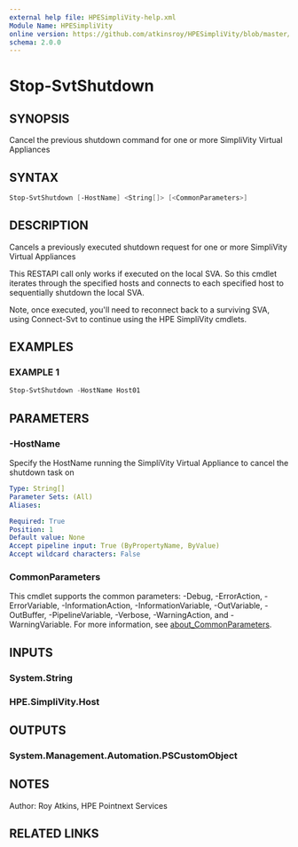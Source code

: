 ```yaml
---
external help file: HPESimpliVity-help.xml
Module Name: HPESimpliVity
online version: https://github.com/atkinsroy/HPESimpliVity/blob/master/docs/Get-SvtDatastoreComputeNode.md
schema: 2.0.0
---
```


# Stop-SvtShutdown

## SYNOPSIS

Cancel the previous shutdown command for one or more SimpliVity Virtual Appliances

## SYNTAX

```PowerShell
Stop-SvtShutdown [-HostName] <String[]> [<CommonParameters>]
```

## DESCRIPTION

Cancels a previously executed shutdown request for one or more SimpliVity Virtual Appliances

This RESTAPI call only works if executed on the local SVA. So this cmdlet iterates through the specified hosts and connects to each specified host to sequentially shutdown the local SVA.

Note, once executed, you'll need to reconnect back to a surviving SVA, using Connect-Svt to continue using the HPE SimpliVity cmdlets.

## EXAMPLES

### EXAMPLE 1

```PowerShell
Stop-SvtShutdown -HostName Host01
```

## PARAMETERS

### -HostName

Specify the HostName running the SimpliVity Virtual Appliance to cancel the shutdown task on

```yaml
Type: String[]
Parameter Sets: (All)
Aliases:

Required: True
Position: 1
Default value: None
Accept pipeline input: True (ByPropertyName, ByValue)
Accept wildcard characters: False
```

### CommonParameters

This cmdlet supports the common parameters: -Debug, -ErrorAction, -ErrorVariable, -InformationAction, -InformationVariable, -OutVariable, -OutBuffer, -PipelineVariable, -Verbose, -WarningAction, and -WarningVariable. For more information, see [about_CommonParameters](http://go.microsoft.com/fwlink/?LinkID=113216).

## INPUTS

### System.String

### HPE.SimpliVity.Host

## OUTPUTS

### System.Management.Automation.PSCustomObject

## NOTES

Author: Roy Atkins, HPE Pointnext Services

## RELATED LINKS
